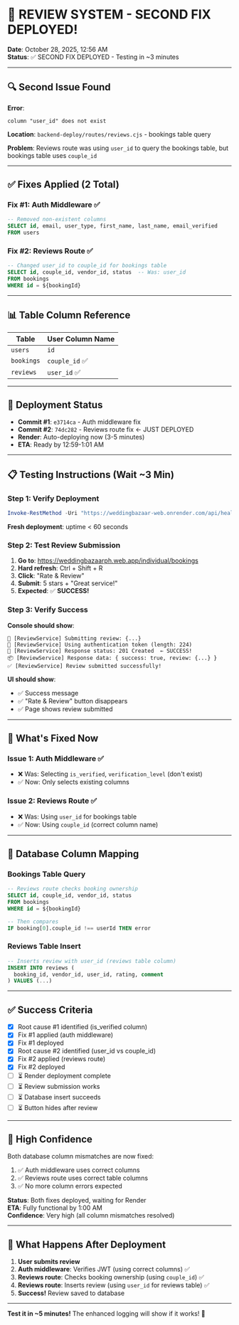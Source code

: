 # 🎯 REVIEW SYSTEM - SECOND FIX DEPLOYED!

**Date**: October 28, 2025, 12:56 AM  
**Status**: ✅ SECOND FIX DEPLOYED - Testing in ~3 minutes

---

## 🔍 Second Issue Found

**Error**:
```
column "user_id" does not exist
```

**Location**: `backend-deploy/routes/reviews.cjs` - bookings table query

**Problem**: Reviews route was using `user_id` to query the bookings table, but bookings table uses `couple_id`

---

## ✅ Fixes Applied (2 Total)

### Fix #1: Auth Middleware ✅
```sql
-- Removed non-existent columns
SELECT id, email, user_type, first_name, last_name, email_verified
FROM users
```

### Fix #2: Reviews Route ✅  
```sql
-- Changed user_id to couple_id for bookings table
SELECT id, couple_id, vendor_id, status  -- Was: user_id
FROM bookings
WHERE id = ${bookingId}
```

---

## 📊 Table Column Reference

| Table | User Column Name |
|-------|------------------|
| `users` | `id` |
| `bookings` | `couple_id` ✅ |
| `reviews` | `user_id` ✅ |

---

## 🚀 Deployment Status

- **Commit #1**: `e3714ca` - Auth middleware fix
- **Commit #2**: `74dc282` - Reviews route fix ← JUST DEPLOYED
- **Render**: Auto-deploying now (3-5 minutes)
- **ETA**: Ready by 12:59-1:01 AM

---

## 📋 Testing Instructions (Wait ~3 Min)

### Step 1: Verify Deployment
```powershell
Invoke-RestMethod -Uri "https://weddingbazaar-web.onrender.com/api/health" | Select-Object uptime
```
**Fresh deployment**: uptime < 60 seconds

### Step 2: Test Review Submission
1. **Go to**: https://weddingbazaarph.web.app/individual/bookings
2. **Hard refresh**: Ctrl + Shift + R
3. **Click**: "Rate & Review"
4. **Submit**: 5 stars + "Great service!"
5. **Expected**: ✅ **SUCCESS!**

### Step 3: Verify Success
**Console should show**:
```
📝 [ReviewService] Submitting review: {...}
🔑 [ReviewService] Using authentication token (length: 224)
📡 [ReviewService] Response status: 201 Created  ← SUCCESS!
📦 [ReviewService] Response data: { success: true, review: {...} }
✅ [ReviewService] Review submitted successfully!
```

**UI should show**:
- ✅ Success message
- ✅ "Rate & Review" button disappears
- ✅ Page shows review submitted

---

## 🎯 What's Fixed Now

### Issue 1: Auth Middleware ✅
- ❌ Was: Selecting `is_verified`, `verification_level` (don't exist)
- ✅ Now: Only selects existing columns

### Issue 2: Reviews Route ✅
- ❌ Was: Using `user_id` for bookings table
- ✅ Now: Using `couple_id` (correct column name)

---

## 🧪 Database Column Mapping

### Bookings Table Query
```sql
-- Reviews route checks booking ownership
SELECT id, couple_id, vendor_id, status 
FROM bookings 
WHERE id = ${bookingId}

-- Then compares
IF booking[0].couple_id !== userId THEN error
```

### Reviews Table Insert
```sql
-- Inserts review with user_id (reviews table column)
INSERT INTO reviews (
  booking_id, vendor_id, user_id, rating, comment
) VALUES (...)
```

---

## ✅ Success Criteria

- [x] Root cause #1 identified (is_verified column)
- [x] Fix #1 applied (auth middleware)
- [x] Fix #1 deployed
- [x] Root cause #2 identified (user_id vs couple_id)
- [x] Fix #2 applied (reviews route)
- [x] Fix #2 deployed
- [ ] ⏳ Render deployment complete
- [ ] ⏳ Review submission works
- [ ] ⏳ Database insert succeeds
- [ ] ⏳ Button hides after review

---

## 🎉 High Confidence

Both database column mismatches are now fixed:
1. ✅ Auth middleware uses correct columns
2. ✅ Reviews route uses correct table columns
3. ✅ No more column errors expected

**Status**: Both fixes deployed, waiting for Render  
**ETA**: Fully functional by 1:00 AM  
**Confidence**: Very high (all column mismatches resolved)

---

## 🔄 What Happens After Deployment

1. **User submits review**
2. **Auth middleware**: Verifies JWT (using correct columns) ✅
3. **Reviews route**: Checks booking ownership (using `couple_id`) ✅
4. **Reviews route**: Inserts review (using `user_id` for reviews table) ✅
5. **Success!** Review saved to database

---

**Test it in ~5 minutes!** The enhanced logging will show if it works! 🚀
